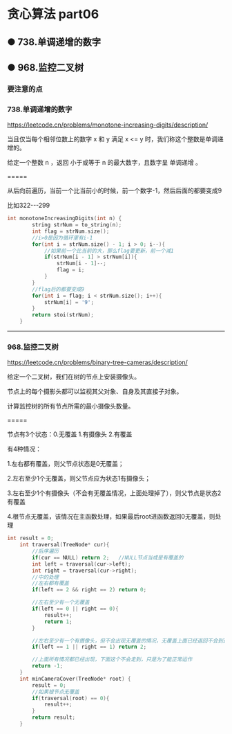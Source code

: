 # 贪心算法 part06
## ● 738.单调递增的数字
## ● 968.监控二叉树

### 要注意的点

### 738.单调递增的数字
https://leetcode.cn/problems/monotone-increasing-digits/description/

当且仅当每个相邻位数上的数字 x 和 y 满足 x <= y 时，我们称这个整数是单调递增的。

给定一个整数 n ，返回 小于或等于 n 的最大数字，且数字呈 单调递增 。

=====

从后向前遍历，当前一个比当前小的时候，前一个数字-1，然后后面的都要变成9

比如322---299
```c++
int monotoneIncreasingDigits(int n) {
        string strNum = to_string(n);
        int flag = strNum.size();
        //i>0是因为循环里有i-1
        for(int i = strNum.size() - 1; i > 0; i--){
            //如果前一个比当前的大，那么flag要更新，前一个减1
            if(strNum[i - 1] > strNum[i]){
                strNum[i - 1]--;
                flag = i;
            }
        }
        //flag后的都要变成9
        for(int i = flag; i < strNum.size(); i++){
            strNum[i] = '9';
        }
        return stoi(strNum);
    }
```


----
### 968.监控二叉树
https://leetcode.cn/problems/binary-tree-cameras/description/

给定一个二叉树，我们在树的节点上安装摄像头。

节点上的每个摄影头都可以监视其父对象、自身及其直接子对象。

计算监控树的所有节点所需的最小摄像头数量。

=====

节点有3个状态：0.无覆盖 1.有摄像头 2.有覆盖

有4种情况：

1.左右都有覆盖，则父节点状态是0无覆盖；

2.左右至少1个无覆盖，则父节点应为状态1有摄像头；

3.左右至少1个有摄像头（不会有无覆盖情况，上面处理掉了），则父节点是状态2有覆盖

4.根节点无覆盖，该情况在主函数处理，如果最后root进函数返回0无覆盖，则处理
```c++
int result = 0;
    int traversal(TreeNode* cur){
        //后序遍历
        if(cur == NULL) return 2;   //NULL节点当成是有覆盖的
        int left = traversal(cur->left);
        int right = traversal(cur->right);
        //中的处理
        //左右都有覆盖
        if(left == 2 && right == 2) return 0;

        //左右至少有一个无覆盖
        if(left == 0 || right == 0){
            result++;
            return 1;
        }

        //左右至少有一个有摄像头，但不会出现无覆盖的情况，无覆盖上面已经返回不会到这里
        if(left == 1 || right == 1) return 2;

        //上面所有情况都已经出现，下面这个不会走到，只是为了能正常运作
        return -1;
    }
    int minCameraCover(TreeNode* root) {
        result = 0;
        //如果根节点无覆盖
        if(traversal(root) == 0){
            result++;
        }
        return result;
    }
```


